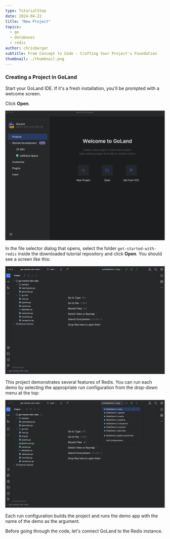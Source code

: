 ```yaml
---
type: TutorialStep
date: 2024-04-22
title: "New Project"
topics:
  - go
  - databases
  - redis
author: chrisberger
subtitle: From Concept to Code - Crafting Your Project's Foundation
thumbnail: ./thumbnail.png
---
```


### Creating a Project in GoLand

Start your GoLand IDE. If it's a fresh installation, you'll be prompted with a welcome screen.

Click **Open**.

![GoLand's welcome window](./images/1.png)

In the file selector dialog that opens, select the folder `get-started-with-redis` inside the downloaded tutorial repository and click **Open**. You should see a screen like this:

![The opened project](./images/2.png)

This project demonstrates several features of Redis. You can run each demo by selecting the appropriate run configuration from the drop-down menu at the top:

![The run configuration drop-down menu](./images/3.png)

Each run configuration builds the project and runs the demo app with the name of the demo as the argument.

Before going through the code, let's connect GoLand to the Redis instance.
